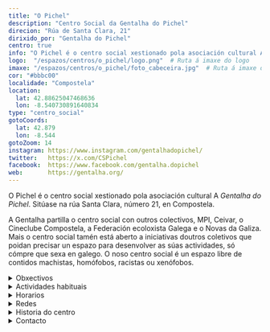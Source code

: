 ```yaml
---
title: "O Pichel"
description: "Centro Social da Gentalha do Pichel"
direcion: "Rúa de Santa Clara, 21"
dirixido_por: "Gentalha do Pichel"
centro: true
info: "O Pichel é o centro social xestionado pola asociación cultural A *Gentalha do Pichel*. Sitúase na rúa Santa Clara, número 21, en Compostela."
logo:  "/espazos/centros/o_pichel/logo.png"  # Ruta á imaxe do logo
imaxe: "/espazos/centros/o_pichel/foto_cabeceira.jpg"  # Ruta á imaxe de fondo
cor: "#bbbc00"
localidade: "Compostela"
location:
  lat: 42.88625047468636
  lon: -8.540730891640834
type: "centro_social"
gotoCoords:
  lat: 42.879
  lon: -8.544
gotoZoom: 14
instagram: https://www.instagram.com/gentalhadopichel/
twitter:   https://x.com/CSPichel
facebook:  https://www.facebook.com/gentalha.dopichel
web:       https://gentalha.org/
---
```


O Pichel é o centro social xestionado pola asociación cultural A *Gentalha do Pichel*. Sitúase na rúa Santa Clara, número 21, en Compostela.

A Gentalha partilla o centro social con outros colectivos, MPI, Ceivar, o Cineclube Compostela, a Federación ecoloxista Galega e o Novas da Galiza. Mais o centro social tamén está aberto a iniciativas doutros coletivos que poidan precisar un espazo para desenvolver as súas actividades, só cómpre que sexa en galego. O noso centro social é un espazo libre de contidos machistas, homófobos, racistas ou xenófobos.

<details>
  <summary>Obxectivos</summary>
  <ul>
    <li>Obxectivo 1</li>
    <li>Obxectivo 2</li>
    <li>Obxectivo 3</li>
  </ul>
</details>

<details>
  <summary>Actividades habituais</summary>
  <p>No Centro Social organizamos unha ampla variedade de actividades:</p>
  <ul>
    <li>Talleres</li>
    <li>Charlas</li>
    <li>Proxeccións</li>
    <li>Xuntanzas</li>
  </ul>
</details>

<details>
  <summary>Horarios</summary>
  <p>Os horarios habituais do centro son os seguintes:</p>
  <ul>
    <li><strong>Luns a venres:</strong> 16:00 - 21:00.</li>
    <li><strong>Sábados:</strong> 10:00 - 14:00 e 16:00 - 20:00.</li>
    <li><strong>Domingos:</strong> Pechado, excepto para eventos programados.</li>
  </ul>
</details>

<details>
  <summary>Redes</summary>
  <p>Coñécenos a través de:</p>
  <ul>
    <li>Instragram</li>
    <li>Twiter/X</li>
    <li>Facebook</li>
    <li>Bluesky</li>
  </ul>
</details>

<details>
  <summary>Historia do centro</summary>
  <p></p>
</details>

<details>
  <summary>Contacto</summary>
  <p>Podes contactar connosco a través de:</p>
  <ul>
    <li>Email: contacto@email.com</li>
    <li>Teléfono: 111 111 111</li>
    <li>Enderezo: - </li>
  </ul>
</details>
